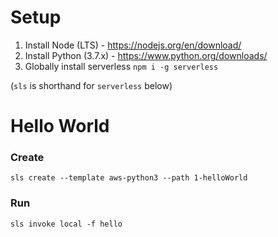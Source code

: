 # Setup
1. Install Node (LTS) - https://nodejs.org/en/download/
2. Install Python (3.7.x) - https://www.python.org/downloads/
3. Globally install serverless
`npm i -g serverless`


(`sls` is shorthand for `serverless` below)

# Hello World
### Create
`sls create --template aws-python3 --path 1-helloWorld`
### Run
`sls invoke local -f hello`

